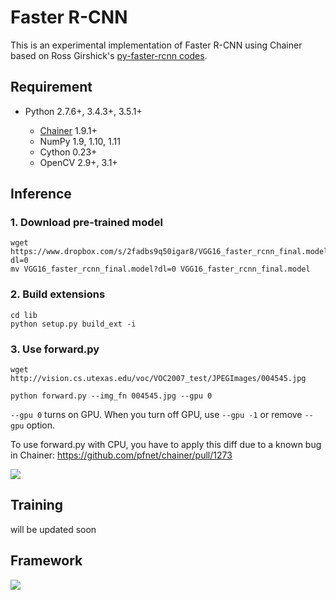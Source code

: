 # Faster R-CNN

This is an experimental implementation of Faster R-CNN using Chainer based on Ross Girshick's [py-faster-rcnn codes](https://github.com/rbgirshick/py-faster-rcnn).

## Requirement

- Python 2.7.6+, 3.4.3+, 3.5.1+

  - [Chainer](https://github.com/pfnet/chainer) 1.9.1+
  - NumPy 1.9, 1.10, 1.11
  - Cython 0.23+
  - OpenCV 2.9+, 3.1+

## Inference

### 1. Download pre-trained model

```
wget https://www.dropbox.com/s/2fadbs9q50igar8/VGG16_faster_rcnn_final.model?dl=0
mv VGG16_faster_rcnn_final.model?dl=0 VGG16_faster_rcnn_final.model
```

### 2. Build extensions

```
cd lib
python setup.py build_ext -i
```

### 3. Use forward.py

```
wget http://vision.cs.utexas.edu/voc/VOC2007_test/JPEGImages/004545.jpg

python forward.py --img_fn 004545.jpg --gpu 0
```

`--gpu 0` turns on GPU. When you turn off GPU, use `--gpu -1` or remove `--gpu` option.

To use forward.py with CPU, you have to apply this diff due to a known bug in Chainer: <https://github.com/pfnet/chainer/pull/1273>

![](https://raw.githubusercontent.com/wiki/mitmul/chainer-faster-rcnn/images/result.png)

## Training

will be updated soon

## Framework

![](https://raw.githubusercontent.com/wiki/mitmul/chainer-faster-rcnn/images/Faster%20R-CNN.png)
